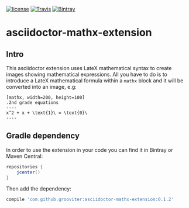 [![license](https://img.shields.io/github/license/grooviter/asciidoctor-mathx-extension.svg)](https://www.apache.org/licenses/LICENSE-2.0) [![Travis](https://img.shields.io/travis/grooviter/asciidoctor-mathx-extension.svg)](https://travis-ci.org/grooviter/asciidoctor-mathx-extension) [![Bintray](https://img.shields.io/bintray/v/grooviter/maven/asciidoctor-mathx-extension.svg)](https://bintray.com/grooviter/maven/asciidoctor-mathx-extension)

# asciidoctor-mathx-extension

## Intro

This asciidoctor extension uses LateX mathematical syntax to create
images showing mathematical expressions. All you have to do is to
introduce a LateX mathematical formula within a `mathx` block and it
will be converted into an image, e.g:

```
[mathx, width=200, height=100]
.2nd grade equations
----
x^2 + x + \text{1}\ = \text{0}\
----
```

## Gradle dependency

In order to use the extension in your code you can find it in Bintray
or Maven Central:

```groovy
repositories {
    jcenter()
}
```

Then add the dependency:

```groovy
compile 'com.github.grooviter:asciidoctor-mathx-extension:0.1.2'
```
